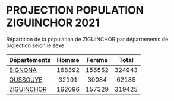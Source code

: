 # PROJECTION POPULATION ZIGUINCHOR 2021
	
Répartition de la population de ZIGUINCHOR par départements de projection selon le sexe
	
| Départements  | Homme | Femme | Total |
| --------- |:-----:|:-----:|:-----:|
| [BIGNONA](BIGNONA) | 168392 | 156552 | 324943 |
| [OUSSOUYE](OUSSOUYE) | 32101 | 30084 | 62185 |
| [ZIGUINCHOR](ZIGUINCHOR) | 162096 | 157329 | 319425 |
